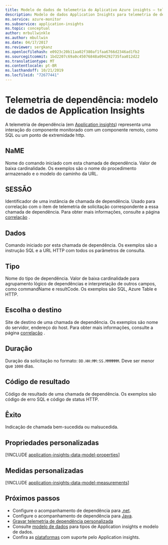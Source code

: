 ```yaml
---
title: Modelo de dados de telemetria do Aplicativo Azure insights – telemetria de dependência | Microsoft Docs
description: Modelo de dados Application Insights para telemetria de dependência
ms.service: azure-monitor
ms.subservice: application-insights
ms.topic: conceptual
author: mrbullwinkle
ms.author: mbullwin
ms.date: 04/17/2017
ms.reviewer: sergkanz
ms.openlocfilehash: e0923c20b11aa02f380af1faa6766d2346ad1fb2
ms.sourcegitcommit: 1bd2207c69a0c45076848a094292735faa012d22
ms.translationtype: MT
ms.contentlocale: pt-BR
ms.lasthandoff: 10/21/2019
ms.locfileid: "72677441"
---
```

# <a name="dependency-telemetry-application-insights-data-model"></a>Telemetria de dependência: modelo de dados de Application Insights

A telemetria de dependência (em [Application insights](../../azure-monitor/app/app-insights-overview.md)) representa uma interação do componente monitorado com um componente remoto, como SQL ou um ponto de extremidade http.

## <a name="name"></a>NaME

Nome do comando iniciado com esta chamada de dependência. Valor de baixa cardinalidade. Os exemplos são o nome do procedimento armazenado e o modelo do caminho da URL.

## <a name="id"></a>SESSÃO

Identificador de uma instância de chamada de dependência. Usado para correlação com o item de telemetria de solicitação correspondente a essa chamada de dependência. Para obter mais informações, consulte a página [correlação](../../azure-monitor/app/correlation.md) .

## <a name="data"></a>Dados

Comando iniciado por esta chamada de dependência. Os exemplos são a instrução SQL e a URL HTTP com todos os parâmetros de consulta.

## <a name="type"></a>Tipo

Nome do tipo de dependência. Valor de baixa cardinalidade para agrupamento lógico de dependências e interpretação de outros campos, como commandName e resultCode. Os exemplos são SQL, Azure Table e HTTP.

## <a name="target"></a>Escolha o destino

Site de destino de uma chamada de dependência. Os exemplos são nome do servidor, endereço do host. Para obter mais informações, consulte a página [correlação](../../azure-monitor/app/correlation.md) .

## <a name="duration"></a>Duração

Duração da solicitação no formato: `DD.HH:MM:SS.MMMMMM`. Deve ser menor que `1000` dias.

## <a name="result-code"></a>Código de resultado

Código de resultado de uma chamada de dependência. Os exemplos são código de erro SQL e código de status HTTP.

## <a name="success"></a>Êxito

Indicação de chamada bem-sucedida ou malsucedida.

## <a name="custom-properties"></a>Propriedades personalizadas

[!INCLUDE [application-insights-data-model-properties](../../../includes/application-insights-data-model-properties.md)]

## <a name="custom-measurements"></a>Medidas personalizadas

[!INCLUDE [application-insights-data-model-measurements](../../../includes/application-insights-data-model-measurements.md)]


## <a name="next-steps"></a>Próximos passos

- Configure o acompanhamento de dependência para [.net](../../azure-monitor/app/asp-net-dependencies.md).
- Configure o acompanhamento de dependência para [Java](../../azure-monitor/app/java-agent.md).
- [Gravar telemetria de dependência personalizada](../../azure-monitor/app/api-custom-events-metrics.md#trackdependency)
- Consulte [modelo de dados](data-model.md) para tipos de Application insights e modelo de dados.
- Confira as [plataformas](../../azure-monitor/app/platforms.md) com suporte pelo Application insights.
